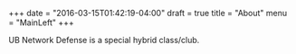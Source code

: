 +++
date = "2016-03-15T01:42:19-04:00"
draft = true
title = "About"
menu = "MainLeft"
+++

UB Network Defense is a special hybrid class/club.
